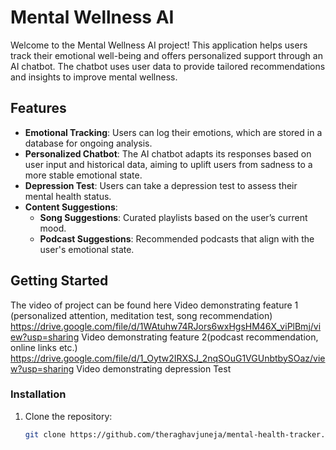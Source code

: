 # Mental Wellness AI

Welcome to the Mental Wellness AI project! This application helps users track their emotional well-being and offers personalized support through an AI chatbot. The chatbot uses user data to provide tailored recommendations and insights to improve mental wellness.

## Features

- **Emotional Tracking**: Users can log their emotions, which are stored in a database for ongoing analysis.
- **Personalized Chatbot**: The AI chatbot adapts its responses based on user input and historical data, aiming to uplift users from sadness to a more stable emotional state.
- **Depression Test**: Users can take a depression test to assess their mental health status.
- **Content Suggestions**:
  - **Song Suggestions**: Curated playlists based on the user’s current mood.
  - **Podcast Suggestions**: Recommended podcasts that align with the user's emotional state.

## Getting Started

The video of project can be found here
Video demonstrating feature 1 (personalized attention, meditation test, song recommendation)
https://drive.google.com/file/d/1WAtuhw74RJors6wxHgsHM46X_viPlBmj/view?usp=sharing
Video demonstrating feature 2(podcast recommendation, online links etc.)
https://drive.google.com/file/d/1_Oytw2IRXSJ_2nqSOuG1VGUnbtbySOaz/view?usp=sharing
Video demonstrating depression Test



### Installation

1. Clone the repository:
   ```bash
   git clone https://github.com/theraghavjuneja/mental-health-tracker.git
   
